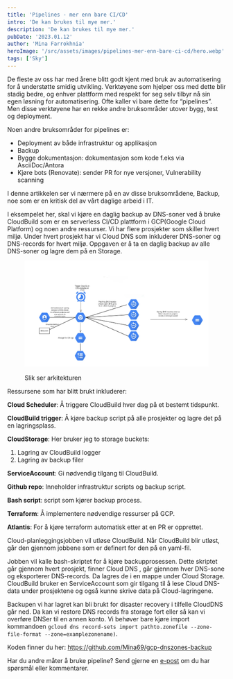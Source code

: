 ```yaml
---
title: 'Pipelines - mer enn bare CI/CD'
intro: 'De kan brukes til mye mer.'
description: 'De kan brukes til mye mer.'
pubDate: '2023.01.12'
author: 'Mina Farrokhnia'
heroImage: '/src/assets/images/pipelines-mer-enn-bare-ci-cd/hero.webp'
tags: ['Sky']
---
```


De fleste av oss har med årene blitt godt kjent med bruk av automatisering for å understøtte smidig utvikling. Verktøyene som hjelper oss med dette blir stadig bedre, og enhver plattform med respekt for seg selv tilbyr nå sin egen løsning for automatisering. Ofte kaller vi bare dette for “pipelines”. Men disse verktøyene har en rekke andre bruksområder utover bygg, test og deployment.

Noen andre bruksområder for pipelines er:

- Deployment av både infrastruktur og applikasjon
- Backup
- Bygge dokumentasjon: dokumentasjon som kode f.eks via AsciiDoc/Antora
- Kjøre bots (Renovate): sender PR for nye versjoner, Vulnerability scanning

I denne artikkelen ser vi nærmere på en av disse bruksområdene, Backup, noe som er en kritisk del av vårt daglige arbeid i IT.

I eksempelet her, skal vi kjøre en daglig backup av DNS-soner ved å bruke CloudBuild som er en serverless CI/CD plattform i GCP(Google Cloud Platform) og noen andre ressurser. Vi har flere prosjekter som skiller hvert miljø. Under hvert prosjekt har vi Cloud DNS som inkluderer DNS-soner og DNS-records for hvert miljø. Oppgaven er å ta en daglig backup av alle DNS-soner og lagre dem på en Storage.

<figure>

  ![Arkitektur diagram](../../assets/images/pipelines-mer-enn-bare-ci-cd/arkitektur.webp)
  <figcaption>Slik ser arkitekturen</figcaption>
</figure>

Ressursene som har blitt brukt inkluderer:

**Cloud Scheduler**: Å triggere  CloudBuild hver dag på et bestemt tidspunkt.

**CloudBuild trigger**: Å kjøre backup script på alle prosjekter og lagre det på en lagringsplass.

**CloudStorage**: Her bruker jeg to storage buckets:
1. Lagring av CloudBuild logger
2. Lagring av backup filer

**ServiceAccount**: Gi nødvendig tilgang til CloudBuild.

**Github repo**: Inneholder infrastruktur scripts og backup script.

**Bash script**: script som kjører backup process.

**Terraform**: Å implementere nødvendige ressurser på GCP.

**Atlantis**: For å kjøre terraform automatisk etter at en PR er opprettet.

Cloud-planleggingsjobben vil utløse CloudBuild. Når CloudBuild blir utløst, går den gjennom jobbene som er definert for den på en yaml-fil.

Jobben vil kalle bash-skriptet for å kjøre backupprosessen. Dette skriptet går gjennom hvert prosjekt, finner Cloud DNS , går gjennom hver DNS-sone og eksporterer DNS-records. Da lagres de i en mappe under Cloud Storage. CloudBuild bruker en ServiceAccount som gir tilgang til å lese Cloud DNS-data under prosjektene og også kunne skrive data på Cloud-lagringene.

Backupen vi har lagret kan bli brukt for disaster recovery i tilfelle CloudDNS går ned. Da kan vi restore DNS records fra storage fort eller så kan vi overføre DNSer til en annen konto. Vi behøver bare kjøre import kommandoen `gcloud dns record-sets import pathto.zonefile --zone-file-format --zone=examplezonename)`.

Koden finner du her: https://github.com/Mina69/gcp-dnszones-backup

Har du andre måter å bruke pipeline? Send gjerne en [e-post](mailto:mfa@capraconsulting.no) om du har spørsmål eller kommentarer.